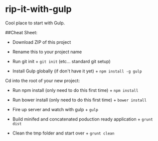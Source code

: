 rip-it-with-gulp
================

Cool place to start with Gulp.


##Cheat Sheet:

- Download ZIP of this project

- Rename this to your project name

- Run git init + `git init` (etc... standard git setup)

- Install Gulp globally (if don't have it yet) + `npm install -g gulp`


Cd into the root of your new project:

- Run npm install (only need to do this first time) + `npm install`

- Run bower install (only need to do this first time) + `bower install`

- Fire up server and watch with gulp + `gulp`

- Build minifed and concatenated poduction ready application + `grunt dist`

- Clean the tmp folder and start over + `grunt clean`